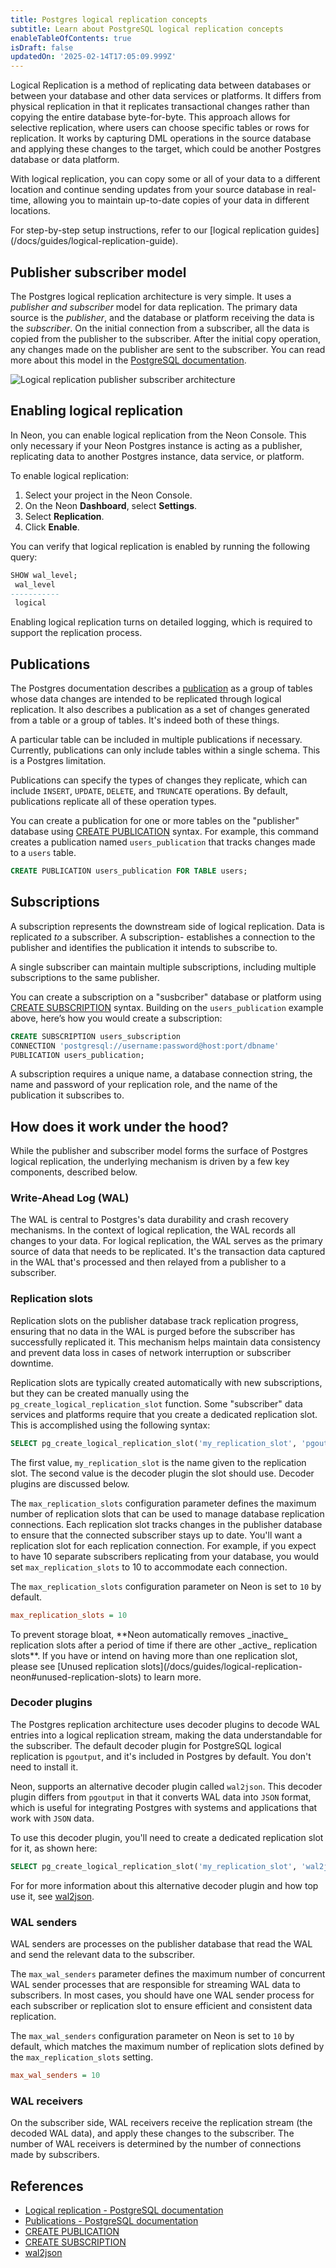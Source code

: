 ```yaml
---
title: Postgres logical replication concepts
subtitle: Learn about PostgreSQL logical replication concepts
enableTableOfContents: true
isDraft: false
updatedOn: '2025-02-14T17:05:09.999Z'
---
```


Logical Replication is a method of replicating data between databases or between your database and other data services or platforms. It differs from physical replication in that it replicates transactional changes rather than copying the entire database byte-for-byte. This approach allows for selective replication, where users can choose specific tables or rows for replication. It works by capturing DML operations in the source database and applying these changes to the target, which could be another Postgres database or data platform.

With logical replication, you can copy some or all of your data to a different location and continue sending updates from your source database in real-time, allowing you to maintain up-to-date copies of your data in different locations.

<Admonition type="note">
For step-by-step setup instructions, refer to our [logical replication guides](/docs/guides/logical-replication-guide).
</Admonition>

## Publisher subscriber model

The Postgres logical replication architecture is very simple. It uses a _publisher and subscriber_ model for data replication. The primary data source is the _publisher_, and the database or platform receiving the data is the _subscriber_. On the initial connection from a subscriber, all the data is copied from the publisher to the subscriber. After the initial copy operation, any changes made on the publisher are sent to the subscriber. You can read more about this model in the [PostgreSQL documentation](https://www.postgresql.org/docs/current/logical-replication.html).

![Logical replication publisher subscriber architecture](/docs/guides/logical_replication_model.jpg)

## Enabling logical replication

In Neon, you can enable logical replication from the Neon Console. This only necessary if your Neon Postgres instance is acting as a publisher, replicating data to another Postgres instance, data service, or platform.

To enable logical replication:

1. Select your project in the Neon Console.
2. On the Neon **Dashboard**, select **Settings**.
3. Select **Replication**.
4. Click **Enable**.

You can verify that logical replication is enabled by running the following query:

```sql
SHOW wal_level;
 wal_level
-----------
 logical
```

Enabling logical replication turns on detailed logging, which is required to support the replication process.

## Publications

The Postgres documentation describes a [publication](https://www.postgresql.org/docs/current/logical-replication-publication.html) as a group of tables whose data changes are intended to be replicated through logical replication. It also describes a publication as a set of changes generated from a table or a group of tables. It's indeed both of these things.

A particular table can be included in multiple publications if necessary. Currently, publications can only include tables within a single schema. This is a Postgres limitation.

Publications can specify the types of changes they replicate, which can include `INSERT`, `UPDATE`, `DELETE`, and `TRUNCATE` operations. By default, publications replicate all of these operation types.

You can create a publication for one or more tables on the "publisher" database using [CREATE PUBLICATION](https://www.postgresql.org/docs/current/sql-createpublication.html) syntax. For example, this command creates a publication named `users_publication` that tracks changes made to a `users` table.

```sql
CREATE PUBLICATION users_publication FOR TABLE users;
```

## Subscriptions

A subscription represents the downstream side of logical replication. Data is replicated _to_ a subscriber. A subscription- establishes a connection to the publisher and identifies the publication it intends to subscribe to.

A single subscriber can maintain multiple subscriptions, including multiple subscriptions to the same publisher.

You can create a subscription on a "susbcriber" database or platform using [CREATE SUBSCRIPTION](https://www.postgresql.org/docs/current/sql-createsubscription.html) syntax. Building on the `users_publication` example above, here’s how you would create a subscription:

```sql
CREATE SUBSCRIPTION users_subscription
CONNECTION 'postgresql://username:password@host:port/dbname'
PUBLICATION users_publication;
```

A subscription requires a unique name, a database connection string, the name and password of your replication role, and the name of the publication it subscribes to.

## How does it work under the hood?

While the publisher and subscriber model forms the surface of Postgres logical replication, the underlying mechanism is driven by a few key components, described below.

### Write-Ahead Log (WAL)

The WAL is central to Postgres's data durability and crash recovery mechanisms. In the context of logical replication, the WAL records all changes to your data. For logical replication, the WAL serves as the primary source of data that needs to be replicated. It's the transaction data captured in the WAL that's processed and then relayed from a publisher to a subscriber.

### Replication slots

Replication slots on the publisher database track replication progress, ensuring that no data in the WAL is purged before the subscriber has successfully replicated it. This mechanism helps maintain data consistency and prevent data loss in cases of network interruption or subscriber downtime.

Replication slots are typically created automatically with new subscriptions, but they can be created manually using the `pg_create_logical_replication_slot` function. Some "subscriber" data services and platforms require that you create a dedicated replication slot. This is accomplished using the following syntax:

```sql
SELECT pg_create_logical_replication_slot('my_replication_slot', 'pgoutput');
```

The first value, `my_replication_slot` is the name given to the replication slot. The second value is the decoder plugin the slot should use. Decoder plugins are discussed below.

The `max_replication_slots` configuration parameter defines the maximum number of replication slots that can be used to manage database replication connections. Each replication slot tracks changes in the publisher database to ensure that the connected subscriber stays up to date. You'll want a replication slot for each replication connection. For example, if you expect to have 10 separate subscribers replicating from your database, you would set `max_replication_slots` to 10 to accommodate each connection.

The `max_replication_slots` configuration parameter on Neon is set to `10` by default.

```ini
max_replication_slots = 10
```

<Admonition type="important">
To prevent storage bloat, **Neon automatically removes _inactive_ replication slots after a period of time if there are other _active_ replication slots**. If you have or intend on having more than one replication slot, please see [Unused replication slots](/docs/guides/logical-replication-neon#unused-replication-slots) to learn more.
</Admonition>

### Decoder plugins

The Postgres replication architecture uses decoder plugins to decode WAL entries into a logical replication stream, making the data understandable for the subscriber. The default decoder plugin for PostgreSQL logical replication is `pgoutput`, and it's included in Postgres by default. You don't need to install it.

Neon, supports an alternative decoder plugin called `wal2json`. This decoder plugin differs from `pgoutput` in that it converts WAL data into `JSON` format, which is useful for integrating Postgres with systems and applications that work with `JSON` data.

To use this decoder plugin, you'll need to create a dedicated replication slot for it, as shown here:

```sql
SELECT pg_create_logical_replication_slot('my_replication_slot', 'wal2json');
```

For for more information about this alternative decoder plugin and how top use it, see [wal2json](https://github.com/eulerto/wal2json).

### WAL senders

WAL senders are processes on the publisher database that read the WAL and send the relevant data to the subscriber.

The `max_wal_senders` parameter defines the maximum number of concurrent WAL sender processes that are responsible for streaming WAL data to subscribers. In most cases, you should have one WAL sender process for each subscriber or replication slot to ensure efficient and consistent data replication.

The `max_wal_senders` configuration parameter on Neon is set to `10` by default, which matches the maximum number of replication slots defined by the `max_replication_slots` setting.

```ini
max_wal_senders = 10
```

### WAL receivers

On the subscriber side, WAL receivers receive the replication stream (the decoded WAL data), and apply these changes to the subscriber. The number of WAL receivers is determined by the number of connections made by subscribers.

## References

- [Logical replication - PostgreSQL documentation](https://www.postgresql.org/docs/current/logical-replication.html)
- [Publications - PostgreSQL documentation](https://www.postgresql.org/docs/current/logical-replication-publication.html)
- [CREATE PUBLICATION](https://www.postgresql.org/docs/current/sql-createpublication.html)
- [CREATE SUBSCRIPTION](https://www.postgresql.org/docs/current/sql-createsubscription.html)
- [wal2json](https://github.com/eulerto/wal2json)

<NeedHelp/>
